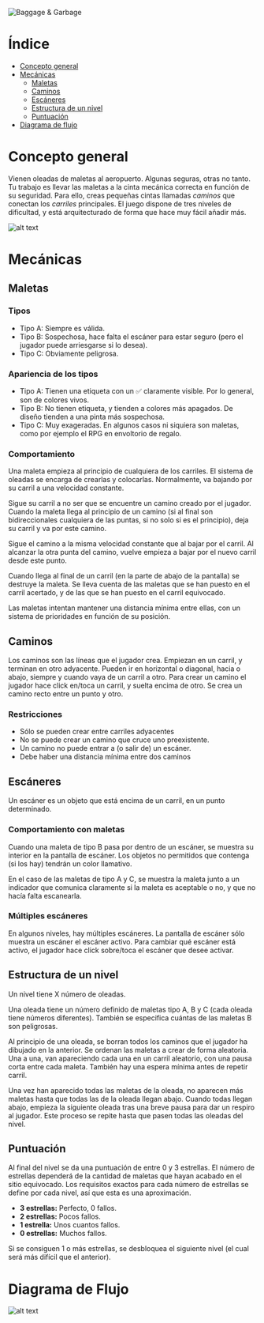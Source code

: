 ![Baggage & Garbage](https://github.com/FresisuisHunters/BaggageAndGarbage/blob/master/resources/sprites/img_Logo.png) 

# Índice
- [Concepto general](#concepto-general)
- [Mecánicas](#mecánicas)
  * [Maletas](#maletas)
  * [Caminos](#caminos)
  * [Escáneres](#escáneres)
  * [Estructura de un nivel](#estructura-de-un-nivel)
  * [Puntuación](#puntuación)
- [Diagrama de flujo](#diagrama-de-flujo)

# Concepto general
Vienen oleadas de maletas al aeropuerto. Algunas seguras, otras no tanto. Tu trabajo es llevar las maletas a la cinta mecánica correcta en función de su seguridad. Para ello, creas pequeñas cintas llamadas *caminos* que conectan los *carriles* principales.
El juego dispone de tres niveles de dificultad, y está arquitecturado de forma que hace muy fácil añadir más.

![alt text](https://github.com/FresisuisHunters/BaggageAndGarbage/blob/master/FinalArt/screenshot1.png?raw=true)


# Mecánicas
## Maletas
### Tipos 
- Tipo A: Siempre es válida.
- Tipo B: Sospechosa, hace falta el escáner para estar seguro (pero el jugador puede arriesgarse si lo desea).
- Tipo C: Obviamente peligrosa.

### Apariencia de los tipos
- Tipo A: Tienen una etiqueta con un ✅ claramente visible. Por lo general, son de colores vivos.
- Tipo B: No tienen etiqueta, y tienden a colores más apagados. De diseño tienden a una pinta más sospechosa.
- Tipo C: Muy exageradas. En algunos casos ni siquiera son maletas, como por ejemplo el RPG en envoltorio de regalo.

### Comportamiento
Una maleta empieza al principio de cualquiera de los carriles. El sistema de oleadas se encarga de crearlas y colocarlas.
Normalmente, va bajando por su carril a una velocidad constante.

Sigue su carril a no ser que se encuentre un camino creado por el jugador. Cuando la maleta llega al principio de un camino (si al final son bidireccionales cualquiera de las puntas, si no solo si es el principio), deja su carril y va por este camino. 

Sigue el camino a la misma velocidad constante que al bajar por el carril. Al alcanzar la otra punta del camino, vuelve empieza a bajar por el nuevo carril desde este punto.

Cuando llega al final de un carril (en la parte de abajo de la pantalla) se destruye la maleta. Se lleva cuenta de las maletas que se han puesto en el carril acertado, y de las que se han puesto en el carril equivocado.

Las maletas intentan mantener una distancia mínima entre ellas, con un sistema de prioridades en función de su posición.


## Caminos
Los caminos son las líneas que el jugador crea. Empiezan en un carril, y terminan en otro adyacente. Pueden ir en horizontal o diagonal, hacia o abajo, siempre y cuando vaya de un carril a otro.
Para crear un camino el jugador hace click en/toca un carril, y suelta encima de otro. Se crea un camino recto entre un punto y otro.

### Restricciones
- Sólo se pueden crear entre carriles adyacentes
- No se puede crear un camino que cruce uno preexistente.
- Un camino no puede entrar a (o salir de) un escáner.
- Debe haber una distancia mínima entre dos caminos


## Escáneres
Un escáner es un objeto que está encima de un carril, en un punto determinado. 

### Comportamiento con maletas
Cuando una maleta de tipo B pasa por dentro de un escáner, se muestra su interior en la pantalla de escáner. Los objetos no permitidos que contenga (si los hay) tendrán un color llamativo.

En el caso de las maletas de tipo A y C, se muestra la maleta junto a un indicador que comunica claramente si la maleta es aceptable o no, y que no hacía falta escanearla.

### Múltiples escáneres
En algunos niveles, hay múltiples escáneres. La pantalla de escáner sólo muestra un escáner el escáner activo. Para cambiar qué escáner está activo, el jugador hace click sobre/toca el escáner que desee activar.


## Estructura de un nivel
Un nivel tiene X número de oleadas.

Una oleada tiene un número definido de maletas tipo A, B y C (cada oleada tiene números diferentes).
También se especifica cuántas de las maletas B son peligrosas.

Al principio de una oleada, se borran todos los caminos que el jugador ha dibujado en la anterior.
Se ordenan las maletas a crear de forma aleatoria. Una a una, van apareciendo cada una en un carril aleatorio, con una pausa corta entre cada maleta. También hay una espera mínima antes de repetir carril.

Una vez han aparecido todas las maletas de la oleada, no aparecen más maletas hasta que todas las de la oleada llegan abajo.
Cuando todas llegan abajo, empieza la siguiente oleada tras una breve pausa para dar un respiro al jugador. Este proceso se repite hasta que pasen todas las oleadas del nivel.


## Puntuación
Al final del nivel se da una puntuación de entre 0 y 3 estrellas.
El número de estrellas dependerá de la cantidad de maletas que hayan acabado en el sitio equivocado.
Los requisitos exactos para cada número de estrellas se define por cada nivel, así que esta es una aproximación.
- **3 estrellas:** Perfecto, 0 fallos.
- **2 estrellas:** Pocos fallos.
- **1 estrella:** Unos cuantos fallos.
- **0 estrellas:** Muchos fallos.

Si se consiguen 1 o más estrellas, se desbloquea el siguiente nivel (el cual será más difícil que el anterior).


# Diagrama de Flujo
![alt text](https://github.com/FresisuisHunters/BaggageAndGarbage/blob/master/FinalArt/Flowchart.png)
